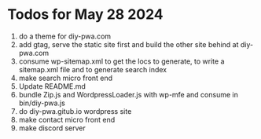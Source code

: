# Todos for May 28 2024

1. do a theme for diy-pwa.com
1. add gtag, serve the static site first and build the other site behind at diy-pwa.com
1. consume wp-sitemap.xml to get the locs to generate, to write a sitemap.xml file and to generate search index
1. make search micro front end
1. Update README.md
1. bundle Zip.js and WordpressLoader.js with wp-mfe and consume in bin/diy-pwa.js
1. do diy-pwa.gitub.io wordpress site
1. make contact micro front end
1. make discord server